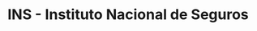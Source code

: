 ---
title: "INS - Instituto Nacional de Seguros"
url: /paraiso/ins-instituto-nacional-de-seguros/
shop: Allgemein
---
